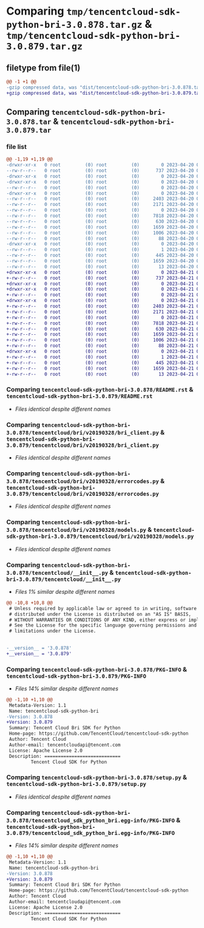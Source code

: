 # Comparing `tmp/tencentcloud-sdk-python-bri-3.0.878.tar.gz` & `tmp/tencentcloud-sdk-python-bri-3.0.879.tar.gz`

## filetype from file(1)

```diff
@@ -1 +1 @@
-gzip compressed data, was "dist/tencentcloud-sdk-python-bri-3.0.878.tar", last modified: Thu Apr 20 00:21:06 2023, max compression
+gzip compressed data, was "dist/tencentcloud-sdk-python-bri-3.0.879.tar", last modified: Fri Apr 21 00:34:20 2023, max compression
```

## Comparing `tencentcloud-sdk-python-bri-3.0.878.tar` & `tencentcloud-sdk-python-bri-3.0.879.tar`

### file list

```diff
@@ -1,19 +1,19 @@
-drwxr-xr-x   0 root         (0) root         (0)        0 2023-04-20 00:21:06.000000 tencentcloud-sdk-python-bri-3.0.878/
--rw-r--r--   0 root         (0) root         (0)      737 2023-04-20 00:21:06.000000 tencentcloud-sdk-python-bri-3.0.878/README.rst
-drwxr-xr-x   0 root         (0) root         (0)        0 2023-04-20 00:21:06.000000 tencentcloud-sdk-python-bri-3.0.878/tencentcloud/
-drwxr-xr-x   0 root         (0) root         (0)        0 2023-04-20 00:21:06.000000 tencentcloud-sdk-python-bri-3.0.878/tencentcloud/bri/
--rw-r--r--   0 root         (0) root         (0)        0 2023-04-20 00:21:06.000000 tencentcloud-sdk-python-bri-3.0.878/tencentcloud/bri/__init__.py
-drwxr-xr-x   0 root         (0) root         (0)        0 2023-04-20 00:21:06.000000 tencentcloud-sdk-python-bri-3.0.878/tencentcloud/bri/v20190328/
--rw-r--r--   0 root         (0) root         (0)     2403 2023-04-20 00:21:06.000000 tencentcloud-sdk-python-bri-3.0.878/tencentcloud/bri/v20190328/bri_client.py
--rw-r--r--   0 root         (0) root         (0)     2171 2023-04-20 00:21:06.000000 tencentcloud-sdk-python-bri-3.0.878/tencentcloud/bri/v20190328/errorcodes.py
--rw-r--r--   0 root         (0) root         (0)        0 2023-04-20 00:21:06.000000 tencentcloud-sdk-python-bri-3.0.878/tencentcloud/bri/v20190328/__init__.py
--rw-r--r--   0 root         (0) root         (0)     7818 2023-04-20 00:21:06.000000 tencentcloud-sdk-python-bri-3.0.878/tencentcloud/bri/v20190328/models.py
--rw-r--r--   0 root         (0) root         (0)      630 2023-04-20 00:21:06.000000 tencentcloud-sdk-python-bri-3.0.878/tencentcloud/__init__.py
--rw-r--r--   0 root         (0) root         (0)     1659 2023-04-20 00:21:06.000000 tencentcloud-sdk-python-bri-3.0.878/PKG-INFO
--rw-r--r--   0 root         (0) root         (0)     1006 2023-04-20 00:21:06.000000 tencentcloud-sdk-python-bri-3.0.878/setup.py
--rw-r--r--   0 root         (0) root         (0)       88 2023-04-20 00:21:06.000000 tencentcloud-sdk-python-bri-3.0.878/setup.cfg
-drwxr-xr-x   0 root         (0) root         (0)        0 2023-04-20 00:21:06.000000 tencentcloud-sdk-python-bri-3.0.878/tencentcloud_sdk_python_bri.egg-info/
--rw-r--r--   0 root         (0) root         (0)        1 2023-04-20 00:21:06.000000 tencentcloud-sdk-python-bri-3.0.878/tencentcloud_sdk_python_bri.egg-info/dependency_links.txt
--rw-r--r--   0 root         (0) root         (0)      445 2023-04-20 00:21:06.000000 tencentcloud-sdk-python-bri-3.0.878/tencentcloud_sdk_python_bri.egg-info/SOURCES.txt
--rw-r--r--   0 root         (0) root         (0)     1659 2023-04-20 00:21:06.000000 tencentcloud-sdk-python-bri-3.0.878/tencentcloud_sdk_python_bri.egg-info/PKG-INFO
--rw-r--r--   0 root         (0) root         (0)       13 2023-04-20 00:21:06.000000 tencentcloud-sdk-python-bri-3.0.878/tencentcloud_sdk_python_bri.egg-info/top_level.txt
+drwxr-xr-x   0 root         (0) root         (0)        0 2023-04-21 00:34:20.000000 tencentcloud-sdk-python-bri-3.0.879/
+-rw-r--r--   0 root         (0) root         (0)      737 2023-04-21 00:34:20.000000 tencentcloud-sdk-python-bri-3.0.879/README.rst
+drwxr-xr-x   0 root         (0) root         (0)        0 2023-04-21 00:34:20.000000 tencentcloud-sdk-python-bri-3.0.879/tencentcloud/
+drwxr-xr-x   0 root         (0) root         (0)        0 2023-04-21 00:34:20.000000 tencentcloud-sdk-python-bri-3.0.879/tencentcloud/bri/
+-rw-r--r--   0 root         (0) root         (0)        0 2023-04-21 00:34:20.000000 tencentcloud-sdk-python-bri-3.0.879/tencentcloud/bri/__init__.py
+drwxr-xr-x   0 root         (0) root         (0)        0 2023-04-21 00:34:20.000000 tencentcloud-sdk-python-bri-3.0.879/tencentcloud/bri/v20190328/
+-rw-r--r--   0 root         (0) root         (0)     2403 2023-04-21 00:34:20.000000 tencentcloud-sdk-python-bri-3.0.879/tencentcloud/bri/v20190328/bri_client.py
+-rw-r--r--   0 root         (0) root         (0)     2171 2023-04-21 00:34:20.000000 tencentcloud-sdk-python-bri-3.0.879/tencentcloud/bri/v20190328/errorcodes.py
+-rw-r--r--   0 root         (0) root         (0)        0 2023-04-21 00:34:20.000000 tencentcloud-sdk-python-bri-3.0.879/tencentcloud/bri/v20190328/__init__.py
+-rw-r--r--   0 root         (0) root         (0)     7818 2023-04-21 00:34:20.000000 tencentcloud-sdk-python-bri-3.0.879/tencentcloud/bri/v20190328/models.py
+-rw-r--r--   0 root         (0) root         (0)      630 2023-04-21 00:34:20.000000 tencentcloud-sdk-python-bri-3.0.879/tencentcloud/__init__.py
+-rw-r--r--   0 root         (0) root         (0)     1659 2023-04-21 00:34:20.000000 tencentcloud-sdk-python-bri-3.0.879/PKG-INFO
+-rw-r--r--   0 root         (0) root         (0)     1006 2023-04-21 00:34:20.000000 tencentcloud-sdk-python-bri-3.0.879/setup.py
+-rw-r--r--   0 root         (0) root         (0)       88 2023-04-21 00:34:20.000000 tencentcloud-sdk-python-bri-3.0.879/setup.cfg
+drwxr-xr-x   0 root         (0) root         (0)        0 2023-04-21 00:34:20.000000 tencentcloud-sdk-python-bri-3.0.879/tencentcloud_sdk_python_bri.egg-info/
+-rw-r--r--   0 root         (0) root         (0)        1 2023-04-21 00:34:20.000000 tencentcloud-sdk-python-bri-3.0.879/tencentcloud_sdk_python_bri.egg-info/dependency_links.txt
+-rw-r--r--   0 root         (0) root         (0)      445 2023-04-21 00:34:20.000000 tencentcloud-sdk-python-bri-3.0.879/tencentcloud_sdk_python_bri.egg-info/SOURCES.txt
+-rw-r--r--   0 root         (0) root         (0)     1659 2023-04-21 00:34:20.000000 tencentcloud-sdk-python-bri-3.0.879/tencentcloud_sdk_python_bri.egg-info/PKG-INFO
+-rw-r--r--   0 root         (0) root         (0)       13 2023-04-21 00:34:20.000000 tencentcloud-sdk-python-bri-3.0.879/tencentcloud_sdk_python_bri.egg-info/top_level.txt
```

### Comparing `tencentcloud-sdk-python-bri-3.0.878/README.rst` & `tencentcloud-sdk-python-bri-3.0.879/README.rst`

 * *Files identical despite different names*

### Comparing `tencentcloud-sdk-python-bri-3.0.878/tencentcloud/bri/v20190328/bri_client.py` & `tencentcloud-sdk-python-bri-3.0.879/tencentcloud/bri/v20190328/bri_client.py`

 * *Files identical despite different names*

### Comparing `tencentcloud-sdk-python-bri-3.0.878/tencentcloud/bri/v20190328/errorcodes.py` & `tencentcloud-sdk-python-bri-3.0.879/tencentcloud/bri/v20190328/errorcodes.py`

 * *Files identical despite different names*

### Comparing `tencentcloud-sdk-python-bri-3.0.878/tencentcloud/bri/v20190328/models.py` & `tencentcloud-sdk-python-bri-3.0.879/tencentcloud/bri/v20190328/models.py`

 * *Files identical despite different names*

### Comparing `tencentcloud-sdk-python-bri-3.0.878/tencentcloud/__init__.py` & `tencentcloud-sdk-python-bri-3.0.879/tencentcloud/__init__.py`

 * *Files 1% similar despite different names*

```diff
@@ -10,8 +10,8 @@
 # Unless required by applicable law or agreed to in writing, software
 # distributed under the License is distributed on an "AS IS" BASIS,
 # WITHOUT WARRANTIES OR CONDITIONS OF ANY KIND, either express or implied.
 # See the License for the specific language governing permissions and
 # limitations under the License.
 
 
-__version__ = '3.0.878'
+__version__ = '3.0.879'
```

### Comparing `tencentcloud-sdk-python-bri-3.0.878/PKG-INFO` & `tencentcloud-sdk-python-bri-3.0.879/PKG-INFO`

 * *Files 14% similar despite different names*

```diff
@@ -1,10 +1,10 @@
 Metadata-Version: 1.1
 Name: tencentcloud-sdk-python-bri
-Version: 3.0.878
+Version: 3.0.879
 Summary: Tencent Cloud Bri SDK for Python
 Home-page: https://github.com/TencentCloud/tencentcloud-sdk-python
 Author: Tencent Cloud
 Author-email: tencentcloudapi@tencent.com
 License: Apache License 2.0
 Description: ============================
         Tencent Cloud SDK for Python
```

### Comparing `tencentcloud-sdk-python-bri-3.0.878/setup.py` & `tencentcloud-sdk-python-bri-3.0.879/setup.py`

 * *Files identical despite different names*

### Comparing `tencentcloud-sdk-python-bri-3.0.878/tencentcloud_sdk_python_bri.egg-info/PKG-INFO` & `tencentcloud-sdk-python-bri-3.0.879/tencentcloud_sdk_python_bri.egg-info/PKG-INFO`

 * *Files 14% similar despite different names*

```diff
@@ -1,10 +1,10 @@
 Metadata-Version: 1.1
 Name: tencentcloud-sdk-python-bri
-Version: 3.0.878
+Version: 3.0.879
 Summary: Tencent Cloud Bri SDK for Python
 Home-page: https://github.com/TencentCloud/tencentcloud-sdk-python
 Author: Tencent Cloud
 Author-email: tencentcloudapi@tencent.com
 License: Apache License 2.0
 Description: ============================
         Tencent Cloud SDK for Python
```

